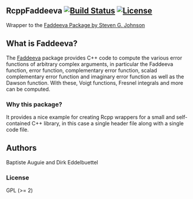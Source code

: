 ## RcppFaddeeva [![Build Status](https://travis-ci.org/eddelbuettel/rcppfaddeeva.svg)](https://travis-ci.org/eddelbuettel/rcppfaddeeva) [![License](http://img.shields.io/badge/license-GPL%20%28%3E=%202%29-brightgreen.svg?style=flat)](http://www.gnu.org/licenses/gpl-2.0.html)

Wrapper to the
[Faddeeva Package by Steven G. Johnson](http://ab-initio.mit.edu/wiki/index.php/Faddeeva_Package)

## What is Faddeeva?

The [Faddeeva](http://ab-initio.mit.edu/wiki/index.php/Faddeeva_Package)
package provides C++ code to compute the various error functions of arbitrary
complex arguments, in particular the Faddeeva function, error function,
complementary error function, scalad complementary error function and
imaginary error function as well as the Dawson function.  With these, Voigt
functions, Fresnel integrals and more can be computed.

### Why this package?

It provides a nice example for creating Rcpp wrappers for a small and
self-contained C++ library, in this case a single header file along with a
single code file.

## Authors

Baptiste Auguie and Dirk Eddelbuettel

### License

GPL (>= 2)


